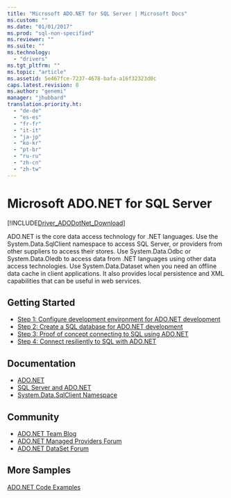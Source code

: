 ```yaml
---
title: "Microsoft ADO.NET for SQL Server | Microsoft Docs"
ms.custom: ""
ms.date: "01/01/2017"
ms.prod: "sql-non-specified"
ms.reviewer: ""
ms.suite: ""
ms.technology: 
  - "drivers"
ms.tgt_pltfrm: ""
ms.topic: "article"
ms.assetid: 5e467fce-7237-4678-bafa-a16f32323d0c
caps.latest.revision: 8
ms.author: "genemi"
manager: "jhubbard"
translation.priority.ht: 
  - "de-de"
  - "es-es"
  - "fr-fr"
  - "it-it"
  - "ja-jp"
  - "ko-kr"
  - "pt-br"
  - "ru-ru"
  - "zh-cn"
  - "zh-tw"
---
```

# Microsoft ADO.NET for SQL Server
[!INCLUDE[Driver_ADODotNet_Download](../../connect/ado-net/includes)]

ADO.NET is the core data access technology for .NET languages. Use the System.Data.SqlClient namespace to access SQL Server, or providers from other suppliers to access their stores. Use System.Data.Odbc or System.Data.Oledb to access data from .NET languages using other data access technologies. Use System.Data.Dataset when you need an offline data cache in client applications. It also provides local persistence and XML capabilities that can be useful in web services.  
  
## Getting Started  
* [Step 1: Configure development environment for ADO.NET development](../../connect/ado-net/step-1--configure-development-environment-for-ado.net-development.md)  
* [Step 2: Create a SQL database for ADO.NET development](../../connect/ado-net/step-2--create-a-sql-database-for-ado.net-development.md)  
* [Step 3: Proof of concept connecting to SQL using ADO.NET](../../connect/ado-net/step-3--proof-of-concept-connecting-to-sql-using-ado.net.md)  
* [Step 4: Connect resiliently to SQL with ADO.NET](../../connect/ado-net/step-4--connect-resiliently-to-sql-with-ado.net.md)  
  
## Documentation  
* [ADO.NET](https://msdn.microsoft.com/library/e80y5yhx.aspx)  
* [SQL Server and ADO.NET](https://msdn.microsoft.com/library/kb9s9ks0.aspx)  
* [System.Data.SqlClient Namespace](https://msdn.microsoft.com/library/system.data.sqlclient.aspx)  
  
## Community  
* [ADO.NET Team Blog](http://blogs.msdn.com/adonet/)  
* [ADO.NET Managed Providers Forum](http://social.msdn.microsoft.com/Forums/en-US/adodotnetdataproviders/threads/)  
* [ADO.NET DataSet Forum](http://social.msdn.microsoft.com/Forums/en-US/adodotnetdataset/threads)  
  
## More Samples  
[ADO.NET Code Examples](https://msdn.microsoft.com/library/dw70f090.aspx)  
  
